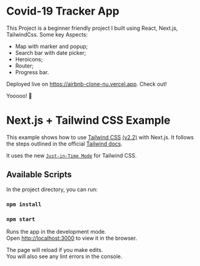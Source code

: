 # Covid-19 Tracker App

This Project is a beginner friendly project I built using React, Next.js, TailwindCss. Some key Aspects:

- Map with marker and popup;
- Search bar with date picker;
- Heroicons;
- Router;
- Progress bar.

Deployed live on https://airbnb-clone-nu.vercel.app. Check out!

Yooooo! 🚀



# Next.js + Tailwind CSS Example

This example shows how to use [Tailwind CSS](https://tailwindcss.com/) [(v2.2)](https://blog.tailwindcss.com/tailwindcss-2-2) with Next.js. It follows the steps outlined in the official [Tailwind docs](https://tailwindcss.com/docs/guides/nextjs).

It uses the new [`Just-in-Time Mode`](https://tailwindcss.com/docs/just-in-time-mode) for Tailwind CSS.

## Available Scripts

In the project directory, you can run:

### `npm install`
### `npm start`

Runs the app in the development mode.\
Open [http://localhost:3000](http://localhost:3000) to view it in the browser.

The page will reload if you make edits.\
You will also see any lint errors in the console.
